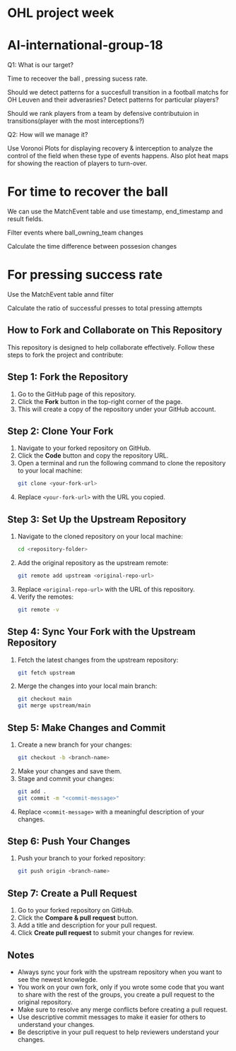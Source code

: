 # OHL project week
# AI-international-group-18
<p>
  Q1: What is our target?
  <p>Time to receover the ball , pressing sucess rate.
  <p>Should we detect patterns for a succesfull transition in a football matchs for OH Leuven and their adverasries? Detect patterns for particular players?
    
  </p>
  <p>
    Should we rank players from a team by defensive contributuion in transitions(player with the most interceptions?)
  </p>
  
  Q2: How will we manage it? 
  <p>
  Use Voronoi Plots for displaying recovery & interception to analyze the control of the field when these type of events happens. Also plot heat maps for showing the reaction of players to turn-over.
  </p>
  </p>

# For time to recover the ball
<p>We can use the MatchEvent table and use timestamp, end_timestamp and result fields.</p>
<p>Filter events where ball_owning_team changes </p>
<p>Calculate the time difference between possesion changes </p>
 
# For pressing success rate
<p>
  Use the MatchEvent table annd filter 
</p>
<p>
  Calculate the ratio of successful presses to total pressing attempts
</p>

## How to Fork and Collaborate on This Repository

This repository is designed to help collaborate effectively. Follow these steps to fork the project and contribute:

## Step 1: Fork the Repository
1. Go to the GitHub page of this repository.
2. Click the **Fork** button in the top-right corner of the page.
3. This will create a copy of the repository under your GitHub account.

## Step 2: Clone Your Fork
1. Navigate to your forked repository on GitHub.
2. Click the **Code** button and copy the repository URL.
3. Open a terminal and run the following command to clone the repository to your local machine:
   ```bash
   git clone <your-fork-url>
   ```
4. Replace `<your-fork-url>` with the URL you copied.

## Step 3: Set Up the Upstream Repository
1. Navigate to the cloned repository on your local machine:
   ```bash
   cd <repository-folder>
   ```
2. Add the original repository as the upstream remote:
   ```bash
   git remote add upstream <original-repo-url>
   ```
3. Replace `<original-repo-url>` with the URL of this repository.
4. Verify the remotes:
   ```bash
   git remote -v
   ```

## Step 4: Sync Your Fork with the Upstream Repository
1. Fetch the latest changes from the upstream repository:
   ```bash
   git fetch upstream
   ```
2. Merge the changes into your local main branch:
   ```bash
   git checkout main
   git merge upstream/main
   ```

## Step 5: Make Changes and Commit
1. Create a new branch for your changes:
   ```bash
   git checkout -b <branch-name>
   ```
2. Make your changes and save them.
3. Stage and commit your changes:
   ```bash
   git add .
   git commit -m "<commit-message>"
   ```
4. Replace `<commit-message>` with a meaningful description of your changes.

## Step 6: Push Your Changes
1. Push your branch to your forked repository:
   ```bash
   git push origin <branch-name>
   ```

## Step 7: Create a Pull Request
1. Go to your forked repository on GitHub.
2. Click the **Compare & pull request** button.
3. Add a title and description for your pull request.
4. Click **Create pull request** to submit your changes for review.

## Notes
- Always sync your fork with the upstream repository when you want to see the newest knowlegde.
- You work on your own fork, only if you wrote some code that you want to share with the rest of the groups, you create a pull request to the original repository.
- Make sure to resolve any merge conflicts before creating a pull request.
- Use descriptive commit messages to make it easier for others to understand your changes.
- Be descriptive in your pull request to help reviewers understand your changes.
